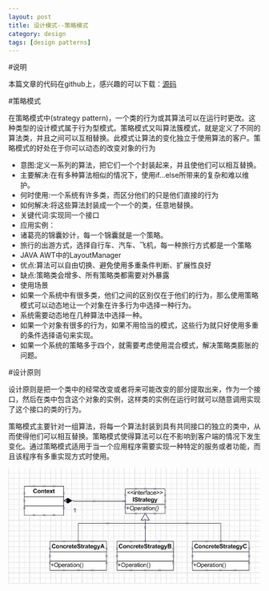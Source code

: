 ```yaml
---
layout: post
title: 设计模式--策略模式
category: design
tags: [design patterns]
---
```


#说明

本篇文章的代码在github上，感兴趣的可以下载：[源码](https://github.com/sdyz5210/fee/tree/master/src/main/java/com/summer/design/patterns/strategy)

#策略模式

在策略模式中(strategy pattern)，一个类的行为或其算法可以在运行时更改。这种类型的设计模式属于行为型模式。策略模式又叫算法簇模式，就是定义了不同的算法类，并且之间可以互相替换。此模式让算法的变化独立于使用算法的客户。策略模式的好处在于你可以动态的改变对象的行为

* 意图:定义一系列的算法，把它们一个个封装起来，并且使他们可以相互替换。
* 主要解决:在有多种算法相似的情况下，使用if...else所带来的复杂和难以维护。
* 何时使用:一个系统有许多类，而区分他们的只是他们直接的行为
* 如何解决:将这些算法封装成一个一个的类，任意地替换。
* 关键代词:实现同一个接口
* 应用实例：
 * 诸葛亮的锦囊妙计，每一个锦囊就是一个策略。
 * 旅行的出游方式，选择自行车、汽车、飞机，每一种旅行方式都是一个策略
 * JAVA AWT中的LayoutManager
* 优点:算法可以自由切换、避免使用多重条件判断、扩展性良好
* 缺点:策略类会增多、所有策略类都需要对外暴露
* 使用场景
 * 如果一个系统中有很多类，他们之间的区别仅在于他们的行为，那么使用策略模式可以动态地让一个对象在许多行为中选择一种行为。
 * 系统需要动态地在几种算法中选择一种。
 * 如果一个对象有很多的行为，如果不用恰当的模式，这些行为就只好使用多重的条件选择语句来实现。
* 如果一个系统的策略多于四个，就需要考虑使用混合模式，解决策略类膨胀的问题。

#设计原则

设计原则是把一个类中的经常改变或者将来可能改变的部分提取出来，作为一个接口，然后在类中包含这个对象的实例，这样类的实例在运行时就可以随意调用实现了这个接口的类的行为。

策略模式主要针对一组算法，将每一个算法封装到具有共同接口的独立的类中，从而使得他们可以相互替换。策略模式使得算法可以在不影响到客户端的情况下发生变化。通过策略模式适用于当一个应用程序需要实现一种特定的服务或者功能，而且该程序有多重实现方式时使用。

![策略模式结构图](/images/strategy.jpg)
